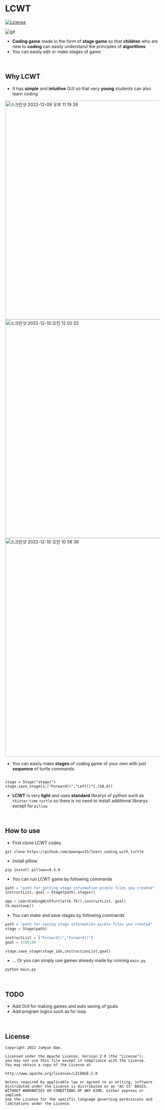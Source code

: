 # LCWT

[![License](https://img.shields.io/badge/License-Apache%202.0-blue.svg)](https://opensource.org/licenses/Apache-2.0)

![git](https://user-images.githubusercontent.com/83813866/204014817-952b68d1-ed88-414f-9445-a50fafd283b7.png)


 * **Coding game** made in the form of **stage game** so that **children** who are new to **coding** can easily understand the principles of **algorithms**
 * You can easily edit or make stages of game

<br>

## Why LCWT

* It has **simple** and **intuitive** GUI so that very **young** students can also learn coding

<img width="712" alt="스크린샷 2022-12-09 오후 11 19 39" src="https://user-images.githubusercontent.com/83813866/206722596-cccdf4f5-341d-4b5c-8f25-c340c3096274.png">

<img width="712" alt="스크린샷 2022-12-10 오전 12 02 02" src="https://user-images.githubusercontent.com/83813866/206731246-27a5a343-64ed-4973-8992-66ca4ada43c7.png">

<img width="712" alt="스크린샷 2022-12-10 오전 10 58 36" src="https://user-images.githubusercontent.com/83813866/206823299-26ec455f-cf55-44ed-9bea-754ac1103df0.png">


* You can easily make **stages** of coding game of your own with just **sequence** of turtle commands.
```python<img width="712" alt="스크린샷 2022-12-10 오전 12 02 02" src="https://user-images.githubusercontent.com/83813866/206731198-516c7a53-da01-4f18-b06e-e67ad71d80f1.png">

stage = Stage("stage/")
stage.save_stage(1,["Forward()","Left()"],(50,0))
```

* **LCWT** is very **light** and uses **standard** librarys of python such as `tkinter` `time` `turtle` so there is no need to install additional librarys except for `pillow`

<br>

## How to use

* First clone LCWT codes
```git
git clone https://github.com/qowngus33/learn_coding_with_turtle
```

* Install pillow
```
pip install pillow==9.3.0
```

* You can run LCWT game by following commands
```python
path = "path for getting stage information pickle files you created"
instructList, goal = Stage(path).stages()

app = LearnCodingWithTurtle(tk.Tk(),instructList, goal)
tk.mainloop()
```
* You can make and save stages by following commands
```python
path = "path for saving stage information pickle files you created"
stage = Stage(path)

instructList = ["Forward()","Forward()"]
goal = (100,0)

stage.save_stage(stage_idx,instructionList,goal)
```

* ... Or you can simply use games already made by running `main.py`
```python
python main.py
```

<br>

## TODO
* Add GUI for making games and auto saving of goals
* Add program logics such as for loop

<br>

## License
```
Copyright 2022 JuHyun Bae.

Licensed under the Apache License, Version 2.0 (the "License");
you may not use this file except in compliance with the License.
You may obtain a copy of the License at

http://www.apache.org/licenses/LICENSE-2.0

Unless required by applicable law or agreed to in writing, software
distributed under the License is distributed on an "AS IS" BASIS,
WITHOUT WARRANTIES OR CONDITIONS OF ANY KIND, either express or implied.
See the License for the specific language governing permissions and
limitations under the License.
